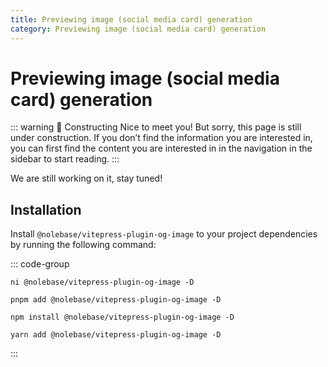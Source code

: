 ```yaml
---
title: Previewing image (social media card) generation
category: Previewing image (social media card) generation
---
```


<script setup>
import packageJSON from '~/packages/vitepress-plugin-og-image/package.json'
</script>

# Previewing image (social media card) generation <Badge type="warning" :text="`Beta v${packageJSON.version}`" />

::: warning 🚧 Constructing
Nice to meet you! But sorry, this page is still under construction. If you don’t find the information you are interested in, you can first find the content you are interested in in the navigation in the sidebar to start reading.
:::

We are still working on it, stay tuned!

## Installation

Install `@nolebase/vitepress-plugin-og-image` to your project dependencies by running the following command:

::: code-group

```shell [@antfu/ni]
ni @nolebase/vitepress-plugin-og-image -D
```

```shell [pnpm]
pnpm add @nolebase/vitepress-plugin-og-image -D
```

```shell [npm]
npm install @nolebase/vitepress-plugin-og-image -D
```

```shell [yarn]
yarn add @nolebase/vitepress-plugin-og-image -D
```

:::

